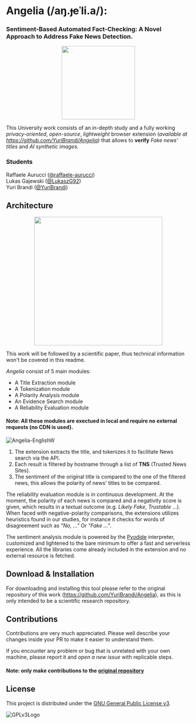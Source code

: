 # Angelia (/aŋ.ɟeˈli.a/):

### Sentiment-Based Automated Fact-Checking: A Novel Approach to Address Fake News Detection.

<p align='center'> 
    <img src=https://github.com/YuriBrandi/Angelia/assets/52039988/fe187280-24c1-4878-b211-98daf4e485d4 width=200>
</p>

This University work consists of an in-depth study and a fully working *privacy-oriented*, *open-source*, *lightweight* browser extension (*available at https://github.com/YuriBrandi/Angelia*) that allows to **verify** *Fake news' titles* and *AI synthetic images*. 

### Students
Raffaele Aurucci ([@raffaele-aurucci](https://github.com/raffaele-aurucci))  
Lukas Gajewski ([@LukaszG92](https://github.com/LukaszG92))  
Yuri Brandi ([@YuriBrandi](https://github.com/YuriBrandi))


## Architecture

<p align='center'> 
    <img width="350" src="https://github.com/EdgeResearch/Angelia/assets/52039988/282976eb-3bef-4f6a-bc95-8aef95bca787">
</p>

This work will be followed by a scientific paper, thus technical information won't be covered in this readme.

*Angelia* consist of 5 main modules:

- A Title Extraction module
- A Tokenization module
- A Polarity Analysis module
- An Evidence Search module
- A Reliability Evaluation module

#### Note: All these modules are exectued in local and require no external requests (no CDN is used).

![Angelia-EnglishW](https://github.com/EdgeResearch/Angelia/assets/52039988/92f388df-5190-4107-a924-b9199827ee84)

1. The extension extracts the title, and tokenizes it to facilitate News search via the API.
2. Each result is filtered by hostname through a list of **TNS** (Trusted News Sites).
3. The sentiment of the original title is compared to the one of the filtered news, this allows the polarity of news' titles to be compared.

The reliability evaluation module is in continuous development. At the moment, the polarity of each news is compared and a negativity score is given, which results in a textual outcome (e.g. *Likely Fake*, *Trustable* ...). When faced with negative-polarity comparisons, the extensions utilizes heuristics found in our studies, for instance it checks for words of disagreement such as *"No, ..."* Or *"Fake ..."*.

The sentiment analysis module is powered by the [Pyodide](https://github.com/pyodide/pyodide) interpreter, customized and lightened to the bare minimum to offer a fast and serverless experience. All the libraries come already included in the extension and no external resource is fetched.


## Download & Installation

For downloading and installing this tool please refer to the original repository of this work (https://github.com/YuriBrandi/Angelia), as this is only intended to be a scientific research repository.

## Contributions

Contributions are very much appreciated. Please well describe your changes inside your PR to make it easier to understand them.

If you encounter any problem or bug that is unrelated with your own machine, please report it and *open a new issue* with replicable steps. 

#### Note: only make contributions to the [original repository](https://github.com/YuriBrandi/Angelia)

## License

This project is distributed under the [GNU General Public License v3](LICENSE).

![GPLv3Logo](https://www.gnu.org/graphics/gplv3-127x51.png)
